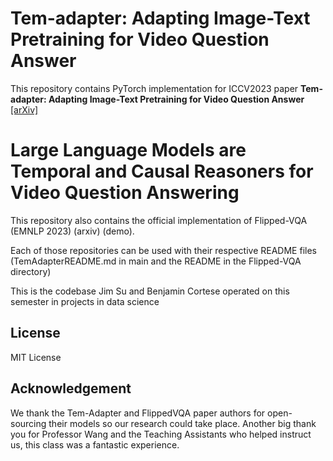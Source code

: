 # Tem-adapter: Adapting Image-Text Pretraining for Video Question Answer

This repository contains PyTorch implementation for ICCV2023 paper __Tem-adapter: Adapting Image-Text Pretraining for Video Question Answer__ [[arXiv]](https://arxiv.org/pdf/2308.08414v1.pdf)


# Large Language Models are Temporal and Causal Reasoners for Video Question Answering

This repository also contains the official implementation of Flipped-VQA (EMNLP 2023) (arxiv) (demo).

Each of those repositories can be used with their respective README files (TemAdapterREADME.md in main and the README in the Flipped-VQA directory)

This is the codebase Jim Su and Benjamin Cortese operated on this semester in projects in data science


## License
MIT License


## Acknowledgement
We thank the Tem-Adapter and FlippedVQA paper authors for open-sourcing their models so our research could take place.
Another big thank you for Professor Wang and the Teaching Assistants who helped instruct us, this class was a fantastic experience.


